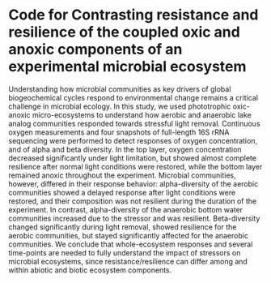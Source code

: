 
# Code for Contrasting resistance and resilience of the coupled oxic and anoxic components of an experimental microbial ecosystem

Understanding how microbial communities as key drivers of global biogeochemical cycles respond to environmental change remains a critical challenge in microbial ecology. In this study, we used phototrophic oxic-anoxic micro-ecosystems to understand how aerobic and anaerobic lake analog communities responded towards stressful light removal. Continuous oxygen measurements and four snapshots of full-length 16S rRNA sequencing were performed to detect responses of oxygen concentration, and of alpha and beta diversity. In the top layer, oxygen concentration decreased significantly under light limitation, but showed almost complete resilience after normal light conditions were restored, while the bottom layer remained anoxic throughout the experiment. Microbial communities, however, differed in their response behavior: alpha-diversity of the aerobic communities showed a delayed response after light conditions were restored, and their composition was not resilient during the duration of the experiment. In contrast, alpha-diversity of the anaerobic bottom water communities increased due to the stressor and was resilient. Beta-diversity changed significantly during light removal, showed resilience for the aerobic communities, but stayed significantly affected for the anaerobic communities. We conclude that whole-ecosystem responses and several time-points are needed to fully understand the impact of stressors on microbial ecosystems, since resistance/resilience can differ among and within abiotic and biotic ecosystem components.
